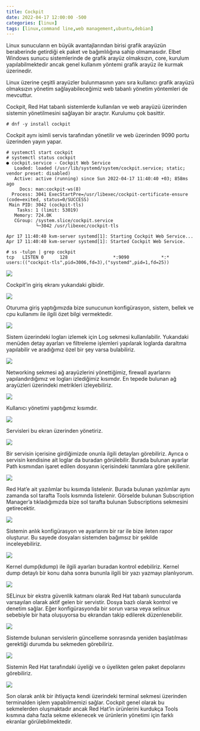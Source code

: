 ```yaml
---
title: Cockpit
date: 2022-04-17 12:00:00 -500
categories: [linux]
tags: [linux,command line,web management,ubuntu,debian]
---
```

Linux sunucuların en büyük avantajlarından birisi grafik arayüzün beraberinde getirdiği ek paket ve bağımlılığına sahip olmamasıdır. Elbet Windows sunucu sistemlerinde de grafik arayüz olmaksızın, core, kurulum yapılabilmektedir ancak genel kullanım yöntemi grafik arayüz ile kurmak üzerinedir.

Linux üzerine çeşitli arayüzler bulunmasının yanı sıra kullanıcı grafik arayüzü olmaksızın yönetim sağlayabileceğimiz web tabanlı yönetim yöntemleri de mevcuttur.

Cockpit, Red Hat tabanlı sistemlerde kullanılan ve web arayüzü üzerinden sistemin yönetilmesini sağlayan bir araçtır. Kurulumu çok basittir.

```
# dnf -y install cockpit
```

Cockpit aynı isimli servis tarafından yönetilir ve web üzerinden 9090 portu üzerinden yayın yapar.

```
# systemctl start cockpit
# systemctl status cockpit
● cockpit.service - Cockpit Web Service
   Loaded: loaded (/usr/lib/systemd/system/cockpit.service; static; vendor preset: disabled)
   Active: active (running) since Sun 2022-04-17 11:40:40 +03; 858ms ago
     Docs: man:cockpit-ws(8)
  Process: 3041 ExecStartPre=/usr/libexec/cockpit-certificate-ensure (code=exited, status=0/SUCCESS)
 Main PID: 3042 (cockpit-tls)
    Tasks: 1 (limit: 53019)
   Memory: 724.0K
   CGroup: /system.slice/cockpit.service
           └─3042 /usr/libexec/cockpit-tls

Apr 17 11:40:40 kvm-server systemd[1]: Starting Cockpit Web Service...
Apr 17 11:40:40 kvm-server systemd[1]: Started Cockpit Web Service.

# ss -tulpn | grep cockpit
tcp   LISTEN 0      128                 *:9090            *:*    users:(("cockpit-tls",pid=3006,fd=3),("systemd",pid=1,fd=25))
```

<img src="{{ 'assets/pic/2022-04-17-cockpit-01.png' | relative_url }}" />

Cockpit’in giriş ekranı yukarıdaki gibidir.

<img src="{{ 'assets/pic/2022-04-17-cockpit-02.png' | relative_url }}" />

Oturuma giriş yaptığımızda bize sunucunun konfigürasyon, sistem, bellek ve cpu kullanımı ile ilgili özet bilgi vermektedir.

<img src="{{ 'assets/pic/2022-04-17-cockpit-03.png' | relative_url }}" />

Sistem üzerindeki logları izlemek için Log sekmesi kullanılabilir. Yukarıdaki menüden detay ayarları ve filtreleme işlemleri yapılarak loglarda daraltma yapılabilir ve aradığımız özel bir şey varsa bulabiliriz.

<img src="{{ 'assets/pic/2022-04-17-cockpit-04.png' | relative_url }}" />

Networking sekmesi ağ arayüzlerini yönettiğimiz, firewall ayarlarını yapılandırdığımız ve logları izlediğimiz kısımdır. En tepede bulunan ağ arayüzleri üzerindeki metrikleri izleyebiliriz.

<img src="{{ 'assets/pic/2022-04-17-cockpit-05.png' | relative_url }}" />

Kullanıcı yönetimi yaptığımız kısımdır.

<img src="{{ 'assets/pic/2022-04-17-cockpit-06.png' | relative_url }}" />

Servisleri bu ekran üzerinden yönetiriz.

<img src="{{ 'assets/pic/2022-04-17-cockpit-07.png' | relative_url }}" />

Bir servisin içerisine girdiğimizde onunla ilgili detayları görebiliriz. Ayrıca o servisin kendisine ait loglar da buradan görülebilir. Burada bulunan ayarlar Path kısmından işaret edilen dosyanın içerisindeki tanımlara göre şekillenir.

<img src="{{ 'assets/pic/2022-04-17-cockpit-08.png' | relative_url }}" />

Red Hat’e ait yazılımlar bu kısımda listelenir. Burada bulunan yazılımlar aynı zamanda sol tarafta Tools kısmında listelenir. Görselde bulunan Subscription Manager’a tıkladığımızda bize sol tarafta bulunan Subscriptions sekmesini getirecektir.

<img src="{{ 'assets/pic/2022-04-17-cockpit-09.png' | relative_url }}" />

Sistemin anlık konfigürasyon ve ayarlarını bir rar ile bize ileten rapor oluşturur. Bu sayede dosyaları sistemden bağımsız bir şekilde inceleyebiliriz.

<img src="{{ 'assets/pic/2022-04-17-cockpit-10.png' | relative_url }}" />

Kernel dump(kdump) ile ilgili ayarları buradan kontrol edebiliriz. Kernel dump detaylı bir konu daha sonra bununla ilgili bir yazı yazmayı planlıyorum.

<img src="{{ 'assets/pic/2022-04-17-cockpit-11.png' | relative_url }}" />

SELinux bir ekstra güvenlik katmanı olarak Red Hat tabanlı sunucularda varsayılan olarak aktif gelen bir servistir. Dosya bazlı olarak kontrol ve denetim sağlar. Eğer konfigürasyonda bir sorun varsa veya selinux sebebiyle bir hata oluşuyorsa bu ekrandan takip edilerek düzenlenebilir.

<img src="{{ 'assets/pic/2022-04-17-cockpit-12.png' | relative_url }}" />

Sistemde bulunan servislerin güncelleme sonrasında yeniden başlatılması gerektiği durumda bu sekmeden görebiliriz.

<img src="{{ 'assets/pic/2022-04-17-cockpit-13.png' | relative_url }}" />

Sistemin Red Hat tarafındaki üyeliği ve o üyelikten gelen paket depolarını görebiliriz.

<img src="{{ 'assets/pic/2022-04-17-cockpit-14.png' | relative_url }}" />

Son olarak anlık bir ihtiyaçta kendi üzerindeki terminal sekmesi üzerinden terminalden işlem yapabilmemizi sağlar.
Cockpit genel olarak bu sekmelerden oluşmaktadır ancak Red Hat’in ürünlerini kurdukça Tools kısmına daha fazla sekme eklenecek ve ürünlerin yönetimi için farklı ekranlar görülebilmektedir.

